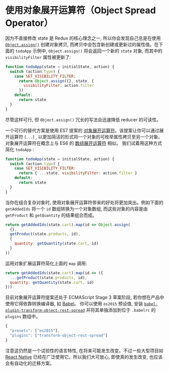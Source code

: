 # 使用对象展开运算符（Object Spread Operator）

因为不直接修改 state 是 Redux 的核心理念之一, 所以你会发现自己总是在使用 [`Object.assign()`](https://developer.mozilla.org/en/docs/Web/JavaScript/Reference/Global_Objects/Object/assign) 创建对象拷贝, 而拷贝中会包含新创建或更新过的属性值。在下面的 `todoApp` 示例中, `Object.assign()` 将会返回一个新的
`state` 对象, 而其中的 `visibilityFilter` 属性被更新了:

``` javascript
function todoApp(state = initialState, action) {
  switch (action.type) {
    case SET_VISIBILITY_FILTER:
      return Object.assign({}, state, {
        visibilityFilter: action.filter
      })
    default:
      return state
  }
}
```

尽管这样可行, 但 `Object.assign()` 冗长的写法会迅速降低 reducer 的可读性。

一个可行的替代方案是使用 ES7 提案的 [对象展开运算符](https://github.com/sebmarkbage/ecmascript-rest-spread)。该提案让你可以通过展开运算符 (`...`) , 以更加简洁的形式将一个对象的可枚举属性拷贝至另一个对象。对象展开运算符在概念上与 ES6 的 [数组展开运算符](https://developer.mozilla.org/en-US/docs/Web/JavaScript/Reference/Operators/Spread_operator) 相似。 我们试着用这种方式简化 `todoApp` :

``` javascript
function todoApp(state = initialState, action) {
  switch (action.type) {
    case SET_VISIBILITY_FILTER:
      return { ...state, visibilityFilter: action.filter }
    default:
      return state
  }
}
```

当你在组合复杂对象时, 使用对象展开运算符带来的好处将更加突出。例如下面的 `getAddedIds` 将一个 `id` 数组转换为一个对象数组, 而这些对象的内容是由 `getProduct` 和 `getQuantity` 的结果组合而成。

``` javascript
return getAddedIds(state.cart).map(id => Object.assign(
  {},
  getProduct(state.products, id),
  {
    quantity: getQuantity(state.cart, id)
  }
))
```

运用对象扩展运算符简化上面的 `map` 调用:

``` javascript
return getAddedIds(state.cart).map(id => ({
  ...getProduct(state.products, id),
  quantity: getQuantity(state.cart, id)
}))
```

目前对象展开运算符提案还处于 ECMAScript Stage 3 草案阶段, 若你想在产品中使用它得依靠转换编译器, 如 [Babel](http://babeljs.io/)。 你可以使用 `es2015` 预设值, 安装 [`babel-plugin-transform-object-rest-spread`](http://babeljs.io/docs/plugins/transform-object-rest-spread/) 并将其单独添加到位于 `.babelrc` 的 `plugins` 数组中。

``` javascript
{
  "presets": ["es2015"],
  "plugins": ["transform-object-rest-spread"]
}
```

注意这仍然是一个试验性的语言特性, 在将来可能发生改变。不过一些大型项目如 [React Native](https://github.com/facebook/react-native) 已经在广泛使用它。所以我们大可放心, 即使真的发生改变, 也应该会有自动化的迁移方案。
